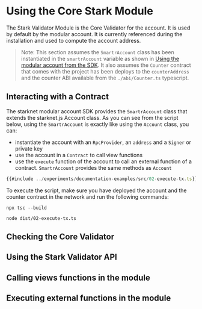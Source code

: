 # Using the Core Stark Module

The Stark Validator Module is the Core Validator for the account. It is used by
default by the modular account. It is currently referenced during the
installation and used to compute the account address.

> Note: This section assumes the `SmartrAccount` class has been instantiated
> in the `smartrAccount` variable as shown in
> [Using the modular account from the SDK](./SDKS-DEPLOYMENT.md#using-the-modular-account-from-the-sdk).
> It also assumes the `Counter` contract that comes with the project has been
> deploys to the `counterAddress` and the counter ABI available from the
> `./abi/Counter.ts` typescript.

## Interacting with a Contract

The starknet modular account SDK provides the `SmartrAccount` class that extends
the starknet.js Account class. As you can see from the script below, using the
`SmartrAccount` is exactly like using the `Account` class, you can:

- instantiate the account with an `RpcProvider`, an `address` and a `Signer` or
  private key
- use the account in a `Contract` to call view functions
- use the `execute` function of the account to call an external function of a
  contract. `SmartrAccount` provides the same methods as `Account`

```typescript
{{#include ../experiments/documentation-examples/src/02-execute-tx.ts}}
```

To execute the script, make sure you have deployed the account and the counter
contract in the network and run the following commands:

```shell
npx tsc --build

node dist/02-execute-tx.ts
```

## Checking the Core Validator

## Using the Stark Validator API

## Calling views functions in the module

## Executing external functions in the module

